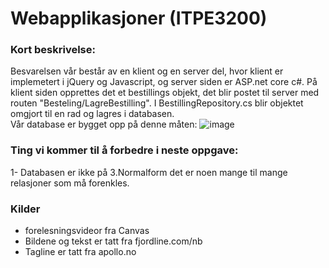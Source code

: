 # Webapplikasjoner (ITPE3200)
### Kort beskrivelse:
Besvarelsen vår består av en klient og en server del, hvor klient er implemetert i jQuery og Javascript, og server siden er ASP.net core c#.
På klient siden opprettes det et bestillings objekt, det blir postet til server med routen "Besteling/LagreBestilling". I BestillingRepository.cs blir objektet omgjort til en 
rad og lagres i databasen. <br>
Vår database er bygget opp på denne måten:
![image](https://user-images.githubusercontent.com/55274614/136510685-61197f72-530b-4ec1-b0c3-4a1577b576c4.png)

### Ting vi kommer til å forbedre i neste oppgave:
1- Databasen er ikke på 3.Normalform det er noen mange til mange relasjoner som må forenkles.

### Kilder
- forelesningsvideor fra Canvas
- Bildene og tekst er tatt fra fjordline.com/nb
- Tagline er tatt fra apollo.no
